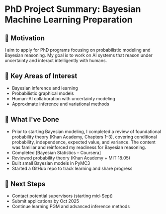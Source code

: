 # PhD Project Summary: Bayesian Machine Learning Preparation

## 🎯 Motivation

I aim to apply for PhD programs focusing on probabilistic modeling and Bayesian reasoning. My goal is to work on AI systems that reason under uncertainty and interact intelligently with humans.

## 🧠 Key Areas of Interest

- Bayesian inference and learning
- Probabilistic graphical models
- Human-AI collaboration with uncertainty modeling
- Approximate inference and variational methods

## 🧪 What I've Done

- Prior to starting Bayesian modeling, I completed a review of foundational probability theory (Khan Academy, Chapters 1–3), covering conditional probability, independence, expected value, and variance. The content was familiar and reinforced my readiness for Bayesian reasoning.
- Completed [Bayesian Statistics – Coursera]
- Reviewed probability theory (Khan Academy + MIT 18.05)
- Built small Bayesian models in PyMC3
- Started a GitHub repo to track learning and share progress

## 📝 Next Steps

- Contact potential supervisors (starting mid-Sept)
- Submit applications by Oct 2025
- Continue learning PGM and advanced inference methods
